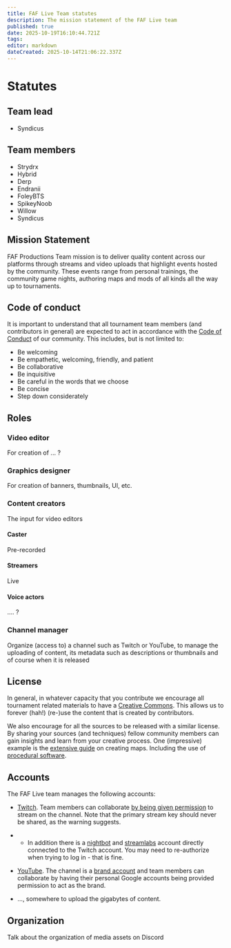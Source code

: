 ```yaml
---
title: FAF Live Team statutes
description: The mission statement of the FAF Live team
published: true
date: 2025-10-19T16:10:44.721Z
tags: 
editor: markdown
dateCreated: 2025-10-14T21:06:22.337Z
---
```


# Statutes

## Team lead

- Syndicus

## Team members
 - Strydrx
 - Hybrid 
 - Derp
 - Endranii
 - FoleyBTS
 - SpikeyNoob
 - Willow
 - Syndicus
 
## Mission Statement

FAF Productions Team mission is to deliver quality content across our platforms through streams and video uploads that highlight events hosted by the community. These events range from personal trainings, the community game nights, authoring maps and mods of all kinds all the way up to tournaments.

## Code of conduct

It is important to understand that all tournament team members (and contributors in general) are expected to act in accordance with the [Code of Conduct](https://forum.faforever.com/topic/2051/faf-code-of-conduct/1) of our community. This includes, but is not limited to:

 - Be welcoming
 - Be empathetic, welcoming, friendly, and patient
 - Be collaborative
 - Be inquisitive
 - Be careful in the words that we choose
 - Be concise
 - Step down considerately

## Roles

### Video editor

For creation of ... ?

### Graphics designer

For creation of banners, thumbnails, UI, etc.

### Content creators

The input for video editors

#### Caster

Pre-recorded 

#### Streamers

Live

#### Voice actors

.... ?

### Channel manager

Organize (access to) a channel such as Twitch or YouTube, to manage the uploading of content, its metadata such as descriptions or thumbnails and of course when it is released

## License

In general, in whatever capacity that you contribute we encourage all tournament related materials to have a [Creative Commons](https://creativecommons.org/licenses/). This allows us to forever (hah!) (re-)use the content that is created by contributors. 

We also encourage for all the sources to be released with a similar license. By sharing your sources (and techniques) fellow community members can gain insights and learn from your creative process. One (impressive) example is the [extensive guide](https://wiki.faforever.com/en/Development/Mapping) on creating maps. Including the use of [procedural software](https://wiki.faforever.com/en/Development/Mapping/Gaea).

## Accounts

The FAF Live team manages the following accounts:

- [Twitch](https://www.twitch.tv/faflive). Team members can collaborate [by being given permission](https://help.twitch.tv/s/article/twitch-stream-key-faq?language=en_US#Authorized) to stream on the channel. Note that the primary stream key should never be shared, as the warning suggests.
- - In addition there is a [nightbot](https://nightbot.tv) and [streamlabs](https://streamlabs.com/) account directly connected to the Twitch account. You may need to re-authorize when trying to log in - that is fine.

- [YouTube](https://www.youtube.com/@ForgedAllianceForever). The channel is a [brand account](https://support.google.com/youtube/answer/7001996) and team members can collaborate by having their personal Google accounts being provided permission to act as the brand.

- ..., somewhere to upload the gigabytes of content.

## Organization

Talk about the organization of media assets on Discord
